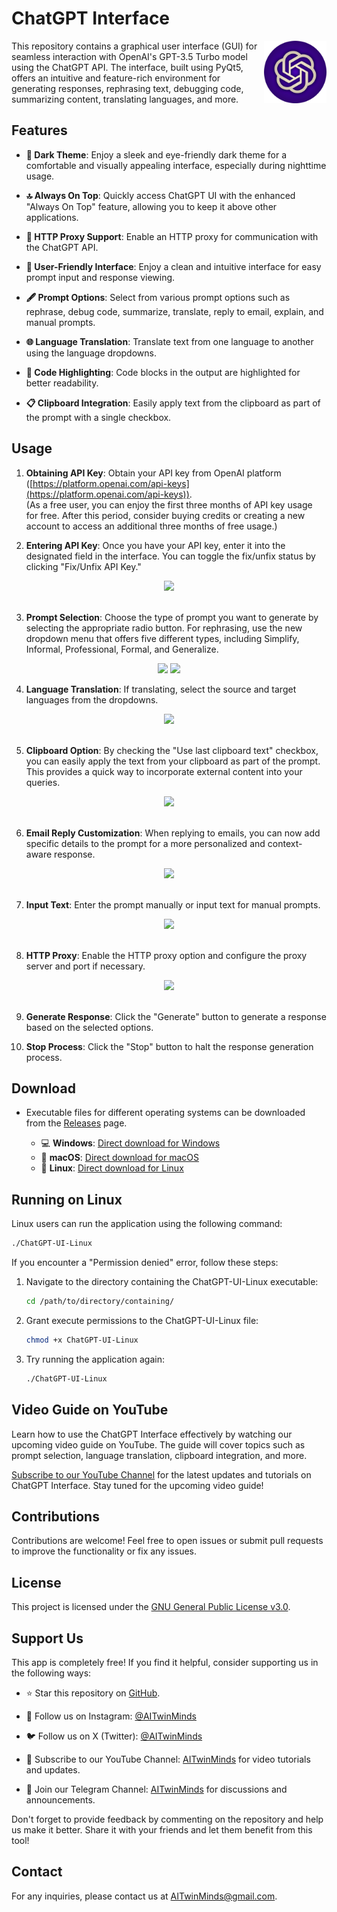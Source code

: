 <h1 align="left">ChatGPT Interface</h1>

<img align="right" width="100" height="100" src="https://github.com/AITwinMinds/ChatGPT-UI/blob/main/icon.png" alt="ChatGPT Interface">

This repository contains a graphical user interface (GUI) for seamless interaction with OpenAI's GPT-3.5 Turbo model using the ChatGPT API. The interface, built using PyQt5, offers an intuitive and feature-rich environment for generating responses, rephrasing text, debugging code, summarizing content, translating languages, and more.

## Features

- **🌙 Dark Theme**: Enjoy a sleek and eye-friendly dark theme for a comfortable and visually appealing interface, especially during nighttime usage.
  
- **🔝 Always On Top**: Quickly access ChatGPT UI with the enhanced "Always On Top" feature, allowing you to keep it above other applications.

- **🔄 HTTP Proxy Support**: Enable an HTTP proxy for communication with the ChatGPT API.

- **🤝 User-Friendly Interface**: Enjoy a clean and intuitive interface for easy prompt input and response viewing.

- **🖋️ Prompt Options**: Select from various prompt options such as rephrase, debug code, summarize, translate, reply to email, explain, and manual prompts.

- **🌐 Language Translation**: Translate text from one language to another using the language dropdowns.

- **🎨 Code Highlighting**: Code blocks in the output are highlighted for better readability.

- **📋 Clipboard Integration**: Easily apply text from the clipboard as part of the prompt with a single checkbox.


## Usage

1. **Obtaining API Key**: Obtain your API key from OpenAI platform ([https://platform.openai.com/api-keys](https://platform.openai.com/api-keys)). <br>
(As a free user, you can enjoy the first three months of API key usage for free. After this period, consider buying credits or creating a new account to access an additional three months of free usage.)

2. **Entering API Key**: Once you have your API key, enter it into the designated field in the interface. You can toggle the fix/unfix status by clicking "Fix/Unfix API Key."

<div align="center">
  <img src="https://github.com/AITwinMinds/ChatGPT-UI/assets/127874551/af397689-1aff-4cf2-9bae-8ddda9226211" />
</div>
<br>

3. **Prompt Selection**: Choose the type of prompt you want to generate by selecting the appropriate radio button. For rephrasing, use the new dropdown menu that offers five different types, including Simplify, Informal, Professional, Formal, and Generalize.

<div align="center">
  <img src="https://github.com/AITwinMinds/ChatGPT-UI/assets/127874551/3746419a-d80a-4f79-ada2-7a3ded7f397a" />
  <img src="https://github.com/AITwinMinds/ChatGPT-UI/assets/127874551/3618b196-d238-4e05-9932-295ddb60238a" height="120" />
</div>

4. **Language Translation**: If translating, select the source and target languages from the dropdowns.

<div align="center">
  <img src="https://github.com/AITwinMinds/ChatGPT-UI/assets/127874551/97f0e93d-0116-4277-b569-581fcec59075" />
</div>
<br>

5. **Clipboard Option**: By checking the "Use last clipboard text" checkbox, you can easily apply the text from your clipboard as part of the prompt. This provides a quick way to incorporate external content into your queries.

<div align="center">
  <img src="https://github.com/AITwinMinds/ChatGPT-UI/assets/127874551/c09f2324-beff-41e2-86db-0822218b103e" />
</div>
<br>

6. **Email Reply Customization**: When replying to emails, you can now add specific details to the prompt for a more personalized and context-aware response.

<div align="center">
  <img src="https://github.com/AITwinMinds/ChatGPT-UI/assets/127874551/d1af7244-a32a-4ec8-92fb-8b528464e3da" />
</div>
<br>

7. **Input Text**: Enter the prompt manually or input text for manual prompts.

<div align="center">
  <img src="https://github.com/AITwinMinds/ChatGPT-UI/assets/127874551/6e30f217-0b7e-420b-a5f3-9be214ccf5a3" />
</div>
<br>

8. **HTTP Proxy**: Enable the HTTP proxy option and configure the proxy server and port if necessary.

<div align="center">
  <img src="https://github.com/AITwinMinds/ChatGPT-UI/assets/127874551/d64a099b-0dc7-4422-8ed1-c91eaed7f0ab" />
</div>
<br>

9. **Generate Response**: Click the "Generate" button to generate a response based on the selected options.

10. **Stop Process**: Click the "Stop" button to halt the response generation process.


## Download

- Executable files for different operating systems can be downloaded from the [Releases](https://github.com/AITwinMinds/ChatGPT-UI/releases) page.

  - 💻 **Windows**: [Direct download for Windows](https://github.com/AITwinMinds/ChatGPT-UI/releases/download/v2.0/ChatGPT-UI-Windows.exe)
  - 🍏 **macOS**: [Direct download for macOS](https://github.com/AITwinMinds/ChatGPT-UI/releases/download/v2.0/ChatGPT-UI-macOS.app.zip)
  - 🐧 **Linux**: [Direct download for Linux](https://github.com/AITwinMinds/ChatGPT-UI/releases/download/v2.0/ChatGPT-UI-Linux)

## Running on Linux
Linux users can run the application using the following command:

```bash
./ChatGPT-UI-Linux
```

If you encounter a "Permission denied" error, follow these steps:

1. Navigate to the directory containing the ChatGPT-UI-Linux executable:

    ```bash
    cd /path/to/directory/containing/
    ```

2. Grant execute permissions to the ChatGPT-UI-Linux file:

    ```bash
    chmod +x ChatGPT-UI-Linux
    ```

3. Try running the application again:

    ```bash
    ./ChatGPT-UI-Linux
    ```
    
## Video Guide on YouTube

Learn how to use the ChatGPT Interface effectively by watching our upcoming video guide on YouTube. The guide will cover topics such as prompt selection, language translation, clipboard integration, and more.

[Subscribe to our YouTube Channel](https://www.youtube.com/@AITwinMinds) for the latest updates and tutorials on ChatGPT Interface. Stay tuned for the upcoming video guide!

## Contributions

Contributions are welcome! Feel free to open issues or submit pull requests to improve the functionality or fix any issues.

## License

This project is licensed under the [GNU General Public License v3.0](LICENSE).

## Support Us

This app is completely free! If you find it helpful, consider supporting us in the following ways:

- ⭐ Star this repository on [GitHub](https://github.com/AITwinMinds/ChatGPT-UI).

- 📸 Follow us on Instagram: [@AITwinMinds](https://www.instagram.com/AITwinMinds)
  
- 🐦 Follow us on X (Twitter): [@AITwinMinds](https://twitter.com/AITwinMinds)

- 🎥 Subscribe to our YouTube Channel: [AITwinMinds](https://www.youtube.com/@AITwinMinds) for video tutorials and updates.

- 📣 Join our Telegram Channel: [AITwinMinds](https://t.me/AITwinMinds) for discussions and announcements.

Don't forget to provide feedback by commenting on the repository and help us make it better. Share it with your friends and let them benefit from this tool!

## Contact

For any inquiries, please contact us at [AITwinMinds@gmail.com](mailto:AITwinMinds@gmail.com).
